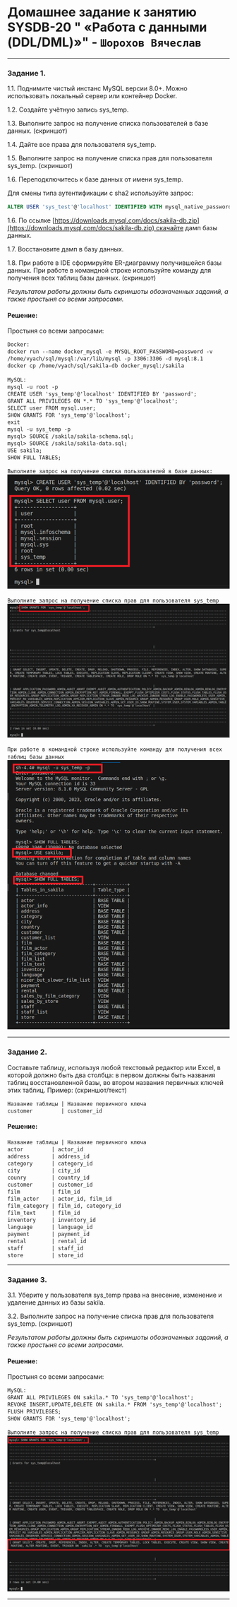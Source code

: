 # Домашнее задание к занятию SYSDB-20 " «Работа с данными (DDL/DML)»" - `Шорохов Вячеслав`

---

### Задание 1. 

1.1. Поднимите чистый инстанс MySQL версии 8.0+. Можно использовать локальный сервер или контейнер Docker.

1.2. Создайте учётную запись sys_temp.

1.3. Выполните запрос на получение списка пользователей в базе данных. (скриншот)

1.4. Дайте все права для пользователя sys_temp.

1.5. Выполните запрос на получение списка прав для пользователя sys_temp. (скриншот)

1.6. Переподключитесь к базе данных от имени sys_temp.

Для смены типа аутентификации с sha2 используйте запрос:

```sql
ALTER USER 'sys_test'@'localhost' IDENTIFIED WITH mysql_native_password BY 'password';
```

1.6. По ссылке [https://downloads.mysql.com/docs/sakila-db.zip](https://downloads.mysql.com/docs/sakila-db.zip) скачайте дамп базы данных.

1.7. Восстановите дамп в базу данных.

1.8. При работе в IDE сформируйте ER-диаграмму получившейся базы данных. При работе в командной строке используйте команду для получения всех таблиц базы данных. (скриншот)

_Результатом работы должны быть скриншоты обозначенных заданий, а также простыня со всеми запросами._

#### Решение:

Простыня со всеми запросами:
```
Docker:
docker run --name docker_mysql -e MYSQL_ROOT_PASSWORD=password -v /home/vyach/sql/mysql:/var/lib/mysql -p 3306:3306 -d mysql:8.1
docker cp /home/vyach/sql/sakila-db docker_mysql:/sakila

MySQL:
mysql -u root -p
CREATE USER 'sys_temp'@'localhost' IDENTIFIED BY 'password';
GRANT ALL PRIVILEGES ON *.* TO 'sys_temp'@'localhost';
SELECT user FROM mysql.user;
SHOW GRANTS FOR 'sys_temp'@'localhost';
exit
mysql -u sys_temp -p
mysql> SOURCE /sakila/sakila-schema.sql;
mysql> SOURCE /sakila/sakila-data.sql;
USE sakila;
SHOW FULL TABLES;
```

`Выполните запрос на получение списка пользователей в базе данных:`
![Скриншот 1](img/1.3.png)

`Выполните запрос на получение списка прав для пользователя sys_temp`
![Скриншот 2](img/1.5.png)

`При работе в командной строке используйте команду для получения всех таблиц базы данных`
![Скриншот 3](img/1.8.png)

---

### Задание 2. 

Составьте таблицу, используя любой текстовый редактор или Excel, в которой должно быть два столбца: в первом должны быть названия таблиц восстановленной базы, во втором названия первичных ключей этих таблиц. Пример: (скриншот/текст)

```
Название таблицы | Название первичного ключа
customer         | customer_id
```
#### Решение:

```
Название таблицы | Название первичного ключа
actor         | actor_id
address       | address_id
category      | category_id
city          | city_id
counry        | country_id 
customer      | customer_id
film          | film_id
film_actor    | actor_id, film_id
film_category | film_id, category_id
film_text     | film_id
inventory     | inventory_id
language      | language_id
payment       | payment_id
rental        | rental_id
staff         | staff_id
store         | store_id
```

---

### Задание 3.

3.1. Уберите у пользователя sys_temp права на внесение, изменение и удаление данных из базы sakila.

3.2. Выполните запрос на получение списка прав для пользователя sys_temp. (скриншот)

_Результатом работы должны быть скриншоты обозначенных заданий, а также простыня со всеми запросами._

#### Решение:

Простыня со всеми запросами:
```
MySQL:
GRANT ALL PRIVILEGES ON sakila.* TO 'sys_temp'@'localhost';
REVOKE INSERT,UPDATE,DELETE ON sakila.* FROM 'sys_temp'@'localhost';
FLUSH PRIVILEGES;
SHOW GRANTS FOR 'sys_temp'@'localhost';
```

`Выполните запрос на получение списка прав для пользователя sys_temp`
![Скриншот 4](img/3.2.png)

---
